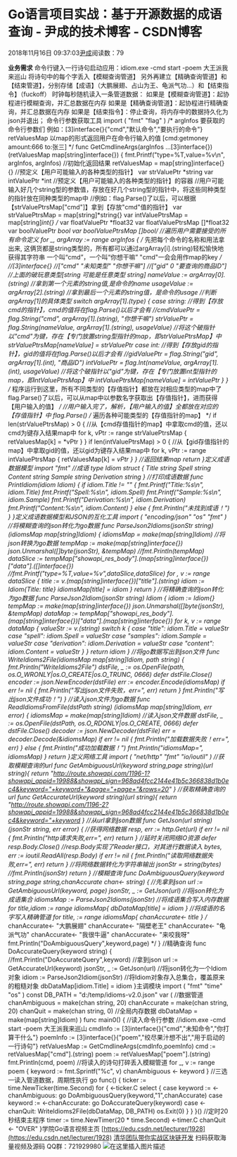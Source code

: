 
# Go语言项目实战：基于开源数据的成语查询 - 尹成的技术博客 - CSDN博客

2018年11月16日 09:37:03[尹成](https://me.csdn.net/yincheng01)阅读数：79


**业务需求**
命令行键入一行诗句启动应用：idiom.exe -cmd start -poem 大王派我来巡山
将诗句中的每个字丢入【模糊查询管道】
另外再建立【精确查询管道】和【结束管道】，分别存储【成语】（大鹏展翅、占山为王、龟派气功…）和【结束指令】（fuckoff）
时钟每秒随机读入一条管道数据：
如果是【模糊查询管道】：起协程进行模糊查询，并汇总数据在内存
如果是【精确查询管道】：起协程进行精确查询，并汇总数据在内存
如果是【结束指令】：停止查询，将内存中的数据持久化为json并退出；
命令行参数获取工具
import (
	"fmt"
	"flag"
)
/*
argInfos	要获取的命令行参数们		例如：[3]interface{}{"cmd","默认命令","要执行的命令"}
retValuesMap	以map的形式返回用户在命令行输入的值 	[cmd:getmoney amount:666 to:张三]
*/
func GetCmdlineArgs(argInfos ...[3]interface{}) (retValuesMap map[string]interface{}) {
	fmt.Printf("type=%T,value=%v\n", argInfos, argInfos)
	//初始化返回结果
	retValuesMap = map[string]interface{}{}
	//预定义【用户可能输入的各种类型的指针】
	var strValuePtr *string
	var intValuePtr *int
	//预定义【用户可能输入的各种类型的指针】的容器
	//用户可能输入好几个string型的参数值，存放在好几个string型的指针中，将这些同种类型的指针放在同种类型的map中
	//例如：flag.Parse()了以后，可以根据【strValuePtrsMap["cmd"]】拿到【存放"cmd"值的指针】
	var strValuePtrsMap = map[string]*string{}
	var intValuePtrsMap = map[string]*int{}
	/*	var floatValuePtr *float32
		var floatValuePtrsMap []*float32
		var boolValuePtr *bool
		var boolValuePtrsMap []*bool*/
	//遍历用户需要接受的所有命令定义
	for _, argArray := range argInfos {
		/*
		先把每个命令的名称和用法拿出来,
		这俩货都是string类型的，所有都可以通过argArray[i].(string)轻松愉快地获得其字符串
		一个叫“cmd”，一个叫“你想干嘛”
		"cmd"一会会用作map的key
		*/
		//[3]interface{}
		//["cmd" "未知类型" "你想干嘛"]
		//["gid"     0     "要查询的商品ID"]
		//上面的破玩意类型[string 可能是任意类型 string]
		nameValue := argArray[0].(string)  //拿到第一个元素的string值,是命令的name
		usageValue := argArray[2].(string) //拿到最后一个元素的string值，是命令的usage
		//判断argArray[1]的具体类型
		switch argArray[1].(type) {
		case string:
			//得到【存放cmd的指针】，cmd的值将在flag.Parse()以后才会有
			//cmdValuePtr = flag.String("cmd", argArray[1].(string), "你想干嘛")
			strValuePtr = flag.String(nameValue, argArray[1].(string), usageValue)
			//将这个破指针以"cmd"为键，存在【专门放置string型指针的map，即strValuePtrsMap】中
			strValuePtrsMap[nameValue] = strValuePtr
		case int:
			//得到【存放gid的指针】，gid的值将在flag.Parse()以后才会有
			//gidValuePtr = flag.String("gid", argArray[1].(int), "商品ID")
			intValuePtr = flag.Int(nameValue, argArray[1].(int), usageValue)
			//将这个破指针以"gid"为键，存在【专门放置int型指针的map，即intValuePtrsMap】中
			intValuePtrsMap[nameValue] = intValuePtr
		}
	}
	/*
	程序运行到这里，所有不同类型的【存值指针】都放在对相应类型的map中了
	flag.Parse()了以后，可以从map中以参数名字获取出【存值指针】，进而获得【用户输入的值】
	*/
	//用户输入完了，解析，【用户输入的值】全都放在对应的【存值指针】中
	flag.Parse()
	/*
	遍历各种可能类型的【存值指针的map】
	*/
	if len(strValuePtrsMap) > 0 {
		//从【cmd存值指针的map】中拿取cmd的值，还以cmd为键存入结果map中
		for k, vPtr := range strValuePtrsMap {
			retValuesMap[k] = *vPtr
		}
	}
	if len(intValuePtrsMap) > 0 {
		//从【gid存值指针的map】中拿取gid的值，还以gid为键存入结果map中
		for k, vPtr := range intValuePtrsMap {
			retValuesMap[k] = *vPtr
		}
	}
	//返回结果map
	return
}定义成语数据模型
import "fmt"
//成语
type Idiom struct {
	Title      string
	Spell      string
	Content    string
	Sample     string
	Derivation string
}
//打印成语数据
func PrintIdiom(idiom Idiom) {
	if idiom.Title != "" {
		fmt.Printf("Title:%s\n", idiom.Title)
		fmt.Printf("Spell:%s\n", idiom.Spell)
		fmt.Printf("Sample:%s\n", idiom.Sample)
		fmt.Printf("Derivation:%s\n", idiom.Derivation)
		fmt.Printf("Content:%s\n", idiom.Content)
	} else {
		fmt.Println("未找到成语！")
	}
}定义成语数据模型和JSON的互化工具
import (
	"encoding/json"
	"os"
	"fmt"
)
//将模糊查询的json转化为go数据
func ParseJson2Idioms(jsonStr string) (idiomsMap map[string]Idiom) {
	idiomsMap = make(map[string]Idiom)
	//将json转换为go数据
	tempMap := make(map[string]interface{})
	json.Unmarshal([]byte(jsonStr), &tempMap)
	//fmt.Println(tempMap)
	dataSlice := tempMap["showapi_res_body"].(map[string]interface{})["data"].([]interface{})
	//fmt.Printf("type=%T,value=%v",dataSlice,dataSlice)
	for _, v := range dataSlice {
		title := v.(map[string]interface{})["title"].(string)
		idiom := Idiom{Title: title}
		idiomsMap[title] = idiom
	}
	return
}
//将精确查询的json转化为go数据
func ParseJson2Idiom(jsonStr string) Idiom {
	idiom := Idiom{}
	tempMap := make(map[string]interface{})
	json.Unmarshal([]byte(jsonStr), &tempMap)
	dataMap := tempMap["showapi_res_body"].(map[string]interface{})["data"].(map[string]interface{})
	for k, v := range dataMap {
		valueStr := v.(string)
		switch k {
		case "title":
			idiom.Title = valueStr
		case "spell":
			idiom.Spell = valueStr
		case "samples":
			idiom.Sample = valueStr
		case "derivation":
			idiom.Derivation = valueStr
		case "content":
			idiom.Content = valueStr
		}
	}
	return idiom
}
//将go数据写出到json文件
func WriteIdioms2File(idiomsMap map[string]Idiom, path string) {
	fmt.Println("WriteIdioms2File")
	dstFile, _ := os.OpenFile(path, os.O_WRONLY|os.O_CREATE|os.O_TRUNC, 0666)
	defer dstFile.Close()
	encoder := json.NewEncoder(dstFile)
	err := encoder.Encode(idiomsMap)
	if err != nil {
		fmt.Println("写出json文件失败，err=", err)
		return
	}
	fmt.Println("写出json文件成功！")
}
//读入json文件为go数据
func ReadIdiomsFromFile(dstPath string) (idiomsMap map[string]Idiom, err error) {
	idiomsMap = make(map[string]Idiom)
	//读入json文件数据
	dstFile, _ := os.OpenFile(dstPath, os.O_RDONLY|os.O_CREATE, 0666)
	defer dstFile.Close()
	decoder := json.NewDecoder(dstFile)
	err = decoder.Decode(&idiomsMap)
	if err != nil {
		fmt.Println("加载数据失败！err=", err)
	} else {
		fmt.Println("成功加载数据！")
		fmt.Println("idiomsMap=", idiomsMap)
	}
	return
}定义网络工具
import (
	"net/http"
	"fmt"
	"io/ioutil"
)
//获取模糊查询的url
func GetAmbiguousUrl(keyword string,page string)(url string){
	return "http://route.showapi.com/1196-1?showapi_appid=19988&showapi_sign=968ad4fcc2144e41b5c366838d1b0ec4&keyword="+keyword+"&page="+page+"&rows=20"
}
//获取精确查询的url
func GetAccurateUrl(keyword string)(url string){
	return "http://route.showapi.com/1196-2?showapi_appid=19988&showapi_sign=968ad4fcc2144e41b5c366838d1b0ec4&keyword="+keyword
}
//从url拿到json数据
func GetJson(url string) (jsonStr string, err error) {
	//获得网络数据
	resp, err := http.Get(url)
	if err != nil {
		fmt.Println("http请求失败,err=", err)
		return
	}
	//延时关闭网络IO资源
	defer resp.Body.Close()
	//resp.Body实现了Reader接口，对其进行数据读入
	bytes, err := ioutil.ReadAll(resp.Body)
	if err != nil {
		fmt.Println("读取网络数据失败,err=", err)
		return
	}
	//将网络数据转化为字符串输出
	jsonStr = string(bytes)
	//fmt.Println(jsonStr)
	return
}
//模糊查询
func DoAmbiguousQuery(keyword string,page string,chanAccurate chan<- string) {
	//先拿到json
	url := GetAmbiguousUrl(keyword, page)
	jsonStr, _ := GetJson(url)
	//将json转化为成语集合
	idiomsMap := ParseJson2Idioms(jsonStr)
	//将成语集合写入内存数据
	for title,idiom := range idiomsMap{
		dbDataMap[title] = idiom
	}
	//将成语的名字写入精确管道
	for title,_ := range idiomsMap{
		chanAccurate<- title
	}
/*	chanAccurate<- "大鹏展翅"
	chanAccurate<- "隔壁老王"
	chanAccurate<- "龟派气功"
	chanAccurate<- "我很牛逼"
	chanAccurate<- "来咬我呀"
	fmt.Println("DoAmbiguousQuery",keyword,page)
*/
}
//精确查询
func DoAccurateQuery(keyword string) {
	//fmt.Println("DoAccurateQuery",keyword)
	//拿到json
	url := GetAccurateUrl(keyword)
	jsonStr, _ := GetJson(url)
	//将json转化为一个Idiom对象
	idiom := ParseJson2Idiom(jsonStr)
	//将Idiom对象存入总集合，覆盖原来的粗糙对象
	dbDataMap[idiom.Title] = idiom
}主调模块
import (
	"fmt"
	"time"
	"os"
)
const DB_PATH = "d:/temp/idioms-v2.0.json"
var (
	//数据管道
	chanAmbiguous = make(chan string, 20)
	chanAccurate  = make(chan string, 20)
	chanQuit      = make(chan string, 0)
	//全局内存数据
	dbDataMap = make(map[string]Idiom)
)
func main0() {
	//读入命令行参数
	//idiom.exe -cmd start -poem 大王派我来巡山
	cmdInfo := [3]interface{}{"cmd","未知命令","你打算干什么"}
	poemInfo := [3]interface{}{"poem","绞尽果汁想不出","用于启动的一行诗句"}
	retValuesMap := GetCmdlineArgs(cmdInfo,poemInfo)
	cmd := retValuesMap["cmd"].(string)
	poem := retValuesMap["poem"].(string)
	fmt.Println(cmd, poem)
	//将读入的诗句打碎丢入模糊管道
	for _, v := range poem {
		keyword := fmt.Sprintf("%c", v)
		chanAmbiguous <- keyword
	}
	//三选一读入管道数据，周期性执行
	go func() {
		ticker := time.NewTicker(time.Second)
		for {
			<-ticker.C
			select {
			case keyword := <-chanAmbiguous:
				go DoAmbiguousQuery(keyword,"1",chanAccurate)
			case keyword := <-chanAccurate:
				go DoAccurateQuery(keyword)
			case <-chanQuit:
				WriteIdioms2File(dbDataMap, DB_PATH)
				os.Exit(0)
			}
		}
	}()
	//定时20秒结束主程序
	timer := time.NewTimer(20 * time.Second)
	<-timer.C
	chanQuit <- "OVER"
}学院Go语言视频主页
[https://edu.csdn.net/lecturer/1928](https://edu.csdn.net/lecturer/1928)
[清华团队带你实战区块链开发](https://ke.qq.com/course/344443?tuin=3d17195d)
扫码获取海量视频及源码   QQ群：721929980
![在这里插入图片描述](https://img-blog.csdnimg.cn/20181116092700978.png?x-oss-process=image/watermark,type_ZmFuZ3poZW5naGVpdGk,shadow_10,text_aHR0cHM6Ly9ibG9nLmNzZG4ubmV0L3lpbmNoZW5nMDE=,size_16,color_FFFFFF,t_70)

